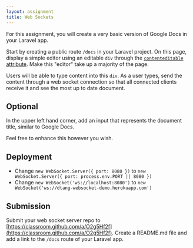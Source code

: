 ```yaml
---
layout: assignment
title: Web Sockets
---
```


For this assignment, you will create a very basic version of Google Docs in your Laravel app.

Start by creating a public route `/docs` in your Laravel project. On this page, display a simple editor using an editable `div` through the [`contenteditable` attribute](https://developer.mozilla.org/en-US/docs/Web/Guide/HTML/Editable_content). Make this "editor" take up a majority of the page.

Users will be able to type content into this `div`. As a user types, send the content through a web socket connection so that all connected clients receive it and see the most up to date document.

## Optional

In the upper left hand corner, add an input that represents the document title, similar to Google Docs.

Feel free to enhance this however you wish.

## Deployment

* Change `new WebSocket.Server({ port: 8080 })` to `new WebSocket.Server({ port: process.env.PORT || 8080 })`
* Change `new WebSocket('ws://localhost:8080')` to `new WebSocket('ws://dtang-websocket-demo.herokuapp.com')`

## Submission

Submit your web socket server repo to [https://classroom.github.com/a/O2g5Hf2f](https://classroom.github.com/a/O2g5Hf2f). Create a README.md file and add a link to the `/docs` route of your Laravel app.

